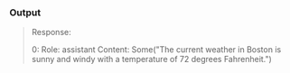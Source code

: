 ### Output

> Response:
>
> 0: Role: assistant  Content: Some("The current weather in Boston is sunny and windy with a temperature of 72 degrees Fahrenheit.")

